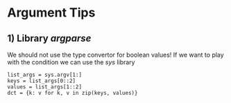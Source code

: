 # Argument Tips
## 1) Library *argparse*
We should not use the type convertor for boolean values!
If we want to play with the condition we can use the *sys* library
````
list_args = sys.argv[1:]  
keys = list_args[0::2]    
values = list_args[1::2]  
dct = {k: v for k, v in zip(keys, values)}
````
